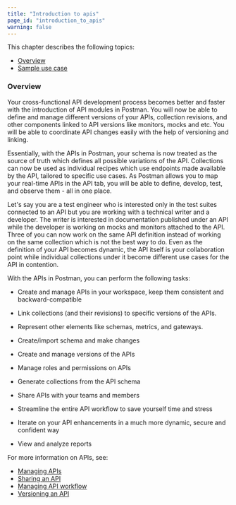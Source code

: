 ```yaml
---
title: "Introduction to apis"
page_id: "introduction_to_apis"
warning: false
---
```


This chapter describes the following topics:

* [Overview](#overview)
* [Sample use case](#sample-use-case)

### Overview

Your cross-functional API development process becomes better and faster with the introduction of API modules in Postman. You will now be able to define and manage different versions of your APIs, collection revisions, and other components linked to API versions like monitors, mocks and etc. You will be able to coordinate API changes easily with the help of versioning and linking. 

Essentially, with the APIs in Postman, your schema is now treated as the source of truth which defines all possible variations of the API. Collections can now be used as individual recipes which use endpoints made available by the API, tailored to specific use cases. As Postman allows you to map your real-time APIs in the API tab, you will be able to define, develop, test, and observe them - all in one place. 

Let's say you are a test engineer who is interested only in the test suites connected to an API but you are working with a technical writer and a developer. The writer is interested in documentation published under an API while the developer is working on mocks and monitors attached to the API. Three of you can now work on the same API definition instead of working on the same collection which is not the best way to do. Even as the definition of your API becomes dynamic, the API itself is your collaboration point while individual collections under it become different use cases for the API in contention. 

With the APIs in Postman, you can perform the following tasks:

* Create and manage APIs in your workspace, keep them consistent and backward-compatible 

* Link collections (and their revisions) to specific versions of the APIs. 

* Represent other elements like schemas, metrics, and gateways. 

* Create/import schema and make changes

* Create and manage versions of the APIs

* Manage roles and permissions on APIs

* Generate collections from the API schema

* Share APIs with your teams and members

* Streamline the entire API workflow to save yourself time and stress

* Iterate on your API enhancements in a much more dynamic, secure and confident way

* View and analyze reports

For more information on APIs, see:

* [Managing APIs](/docs/v6/postman/working_with_apis/managing-apis)
* [Sharing an API](/docs/v6/postman/working_with_apis/sharing_apis)
* [Managing API workflow](/docs/v6/postman/working_with_apis/managing-api-workflow)
* [Versioning an API](/docs/v6/postman/working_with_apis/introduction-to-apis)
